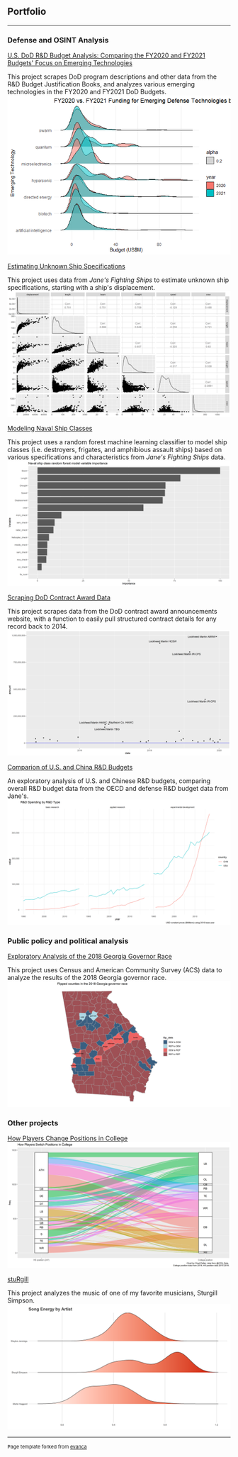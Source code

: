 ## Portfolio

---
### Defense and OSINT Analysis
[U.S. DoD R&D Budget Analysis: Comparing the FY2020 and FY2021 Budgets' Focus on Emerging Technologies](https://github.com/cgpeltier/Defense/blob/master/dod_budget_scraping_fy2021.md)

This project scrapes DoD program descriptions and other data from the R&D Budget Justification Books, and analyzes various emerging technologies in the FY2020 and FY2021 DoD Budgets.
<img src="images/unnamed-chunk-7-2.png"/>

[Estimating Unknown Ship Specifications](https://github.com/cgpeltier/Defense/blob/master/Modeling-Ship-Displacement.md)

This project uses data from *Jane's Fighting Ships* to estimate unknown ship specifications, starting with a ship's displacement. 
<img src="images/ggp.png"/>

[Modeling Naval Ship Classes](https://github.com/cgpeltier/Defense/blob/master/fighting_ships_modeling.md)

This project uses a random forest machine learning classifier to model ship classes (i.e. destroyers, frigates, and amphibious assault ships) based on various specifications and characteristics from *Jane's Fighting Ships* data. 
<img src="images/fs_class_importance.png"/>

[Scraping DoD Contract Award Data](https://github.com/cgpeltier/Defense/blob/master/dod_contract_award_scraping.md)

This project scrapes data from the DoD contract award announcements website, with a function to easily pull structured contract details for any record back to 2014. 
<img src="images/hypersonic_awards_timeline.png"/>

[Comparion of U.S. and China R&D Budgets](https://github.com/cgpeltier/Defense/blob/master/rd_investment_project.md)

An exploratory analysis of U.S. and Chinese R&D budgets, comparing overall R&D budget data from the OECD and defense R&D budget data from Jane's.
<img src="images/rd_spending.png"/>

### Public policy and political analysis
[Exploratory Analysis of the 2018 Georgia Governor Race](https://github.com/cgpeltier/Public-Policy-Politics/blob/master/ga_governor2018.md)

This project uses Census and American Community Survey (ACS) data to analyze the results of the 2018 Georgia governor race.
<img src="images/gov_flips.png"/>

### Other projects
[How Players Change Positions in College](https://github.com/cgpeltier/CFB_EPA/blob/master/roster_position_project.md)
<img src="images/positions.png"/>

[stuRgill](https://github.com/cgpeltier/Music/blob/master/stuRgill.md)

This project analyzes the music of one of my favorite musicians, Sturgill Simpson. 
<img src="images/artist_comp_energy.png"/>

---
<p style="font-size:11px">Page template forked from <a href="https://github.com/evanca/quick-portfolio">evanca</a></p>
<!-- Remove above link if you don't want to attibute -->
